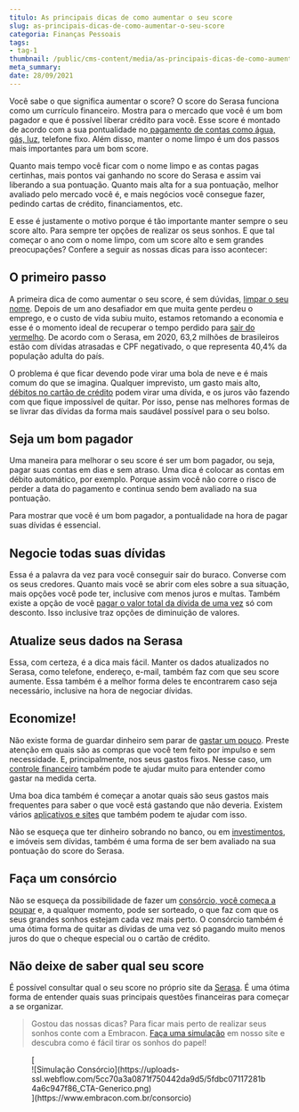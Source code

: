 ```yaml
---
titulo: As principais dicas de como aumentar o seu score
slug: as-principais-dicas-de-como-aumentar-o-seu-score
categoria: Finanças Pessoais
tags:
- tag-1
thumbnail: /public/cms-content/media/as-principais-dicas-de-como-aumentar-o-seu-score.jpg
meta_summary: 
date: 28/09/2021
---
```

Você sabe o que significa aumentar o score? O score do Serasa funciona como um currículo financeiro. Mostra para o mercado que você é um bom pagador e que é possível liberar crédito para você. Esse score é montado de acordo com a sua pontualidade no[ pagamento de contas como água, gás, luz](https://www.embracon.com.br/blog/5-dicas-indispensaveis-para-voce-economizar-energia-eletrica), telefone fixo. Além disso, manter o nome limpo é um dos passos mais importantes para um bom score.

Quanto mais tempo você ficar com o nome limpo e as contas pagas certinhas, mais pontos vai ganhando no score do Serasa e assim vai liberando a sua pontuação. Quanto mais alta for a sua pontuação, melhor avaliado pelo mercado você é, e mais negócios você consegue fazer, pedindo cartas de crédito, financiamentos, etc.

E esse é justamente o motivo porque é tão importante manter sempre o seu score alto. Para sempre ter opções de realizar os seus sonhos. E que tal começar o ano com o nome limpo, com um score alto e sem grandes preocupações? Confere a seguir as nossas dicas para isso acontecer:

O primeiro passo
----------------

A primeira dica de como aumentar o seu score, é sem dúvidas, [limpar o seu nome](https://www.embracon.com.br/blog/saiba-o-que-fazer-para-limpar-o-nome). Depois de um ano desafiador em que muita gente perdeu o emprego, e o custo de vida subiu muito, estamos retomando a economia e esse é o momento ideal de recuperar o tempo perdido para [sair do vermelho](https://www.embracon.com.br/blog/como-sair-do-vermelho-em-2019). De acordo com o Serasa, em 2020, 63,2 milhões de brasileiros estão com dívidas atrasadas e CPF negativado, o que representa 40,4% da população adulta do país.

O problema é que ficar devendo pode virar uma bola de neve e é mais comum do que se imagina. Qualquer imprevisto, um gasto mais alto, [débitos no cartão de crédito](https://www.embracon.com.br/blog/divida-de-cartao-de-credito-como-sair-dela-e-nao-entrar-mais) podem virar uma dívida, e os juros vão fazendo com que fique impossível de quitar. Por isso, pense nas melhores formas de se livrar das dívidas da forma mais saudável possível para o seu bolso.

Seja um bom pagador
-------------------

Uma maneira para melhorar o seu score é ser um bom pagador, ou seja, pagar suas contas em dias e sem atraso. Uma dica é colocar as contas em débito automático, por exemplo. Porque assim você não corre o risco de perder a data do pagamento e continua sendo bem avaliado na sua pontuação.

Para mostrar que você é um bom pagador, a pontualidade na hora de pagar suas dívidas é essencial.

Negocie todas suas dívidas
--------------------------

Essa é a palavra da vez para você conseguir sair do buraco. Converse com os seus credores. Quanto mais você se abrir com eles sobre a sua situação, mais opções você pode ter, inclusive com menos juros e multas. Também existe a opção de você [pagar o valor total da dívida de uma vez](https://www.embracon.com.br/blog/saiba-quais-sao-os-pontos-positivos-e-negativos-de-pagar-a-vista-e-parcelado) só com desconto. Isso inclusive traz opções de diminuição de valores.

Atualize seus dados na Serasa
-----------------------------

Essa, com certeza, é a dica mais fácil. Manter os dados atualizados no Serasa, como telefone, endereço, e-mail, também faz com que seu score aumente. Essa também é a melhor forma deles te encontrarem caso seja necessário, inclusive na hora de negociar dívidas.

Economize!
----------

Não existe forma de guardar dinheiro sem parar de [gastar um pouco](https://www.embracon.com.br/blog/como-identificar-e-eliminar-gastos-desnecessarios). Preste atenção em quais são as compras que você tem feito por impulso e sem necessidade. E, principalmente, nos seus gastos fixos. Nesse caso, um [controle financeiro](https://www.embracon.com.br/blog/7-dicas-para-comecar-a-sua-organizacao-financeira) também pode te ajudar muito para entender como gastar na medida certa.

Uma boa dica também é começar a anotar quais são seus gastos mais frequentes para saber o que você está gastando que não deveria. Existem vários [aplicativos e sites](https://www.embracon.com.br/blog/4-aplicativos-de-financas-para-te-ajudar-a-economizar-mais-dinheiro) que também podem te ajudar com isso.

Não se esqueça que ter dinheiro sobrando no banco, ou em [investimentos](https://www.embracon.com.br/blog/diversificar-investimentos-financeiros-e-possivel), e imóveis sem dívidas, também é uma forma de ser bem avaliado na sua pontuação do score do Serasa.

Faça um consórcio
-----------------

Não se esqueça da possibilidade de fazer um [consórcio, você começa a poupar](https://www.embracon.com.br/blog/poupar-dinheiro-com-o-consorcio-e-possivel-sim) e, a qualquer momento, pode ser sorteado, o que faz com que os seus grandes sonhos estejam cada vez mais perto. O consórcio também é uma ótima forma de quitar as dívidas de uma vez só pagando muito menos juros do que o cheque especial ou o cartão de crédito.

Não deixe de saber qual seu score
---------------------------------

É possível consultar qual o seu score no próprio site da [Serasa](https://www.serasa.com.br/). É uma ótima forma de entender quais suas principais questões financeiras para começar a se organizar.

> Gostou das nossas dicas? Para ficar mais perto de realizar seus sonhos conte com a Embracon. [Faça uma simulação](https://www.embracon.com.br/consorcio) em nosso site e descubra como é fácil tirar os sonhos do papel!

<figure class="w-richtext-figure-type-image w-richtext-align-center">[<div>![Simulação Consórcio](https://uploads-ssl.webflow.com/5cc70a3a0871f750442da9d5/5fdbc07117281b4a6c947f86_CTA-Generico.png)</div>](https://www.embracon.com.br/consorcio)</figure>
